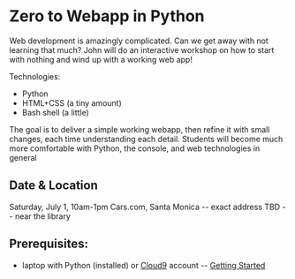 # Zero to Webapp in Python

Web development is amazingly complicated. Can we get away with not learning that much?  John will do an interactive workshop on how to start with nothing and wind up with a working web app!

Technologies:
* Python
* HTML+CSS (a tiny amount)
* Bash shell (a little)

The goal is to deliver a simple working webapp, then refine it with small changes, each time understanding each detail. Students will become much more comfortable with Python, the console, and web technologies in general

## Date & Location

Saturday, July 1, 10am-1pm
Cars.com, Santa Monica -- exact address TBD -- near the library

## Prerequisites:

* laptop with Python (installed) or [Cloud9](http://cloud9.io) account -- [Getting Started](https://www.youtube.com/watch?v=olUjFDKRDYo)

